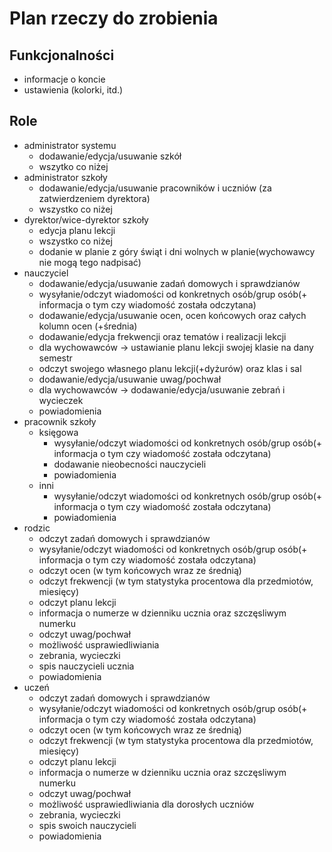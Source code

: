 # Plan rzeczy do zrobienia

## Funkcjonalności
- informacje o koncie
- ustawienia (kolorki, itd.)



## Role
- administrator systemu
  - dodawanie/edycja/usuwanie szkół
  - wszytko co niżej
- administrator szkoły
  - dodawanie/edycja/usuwanie pracowników i uczniów (za zatwierdzeniem dyrektora)
  - wszystko co niżej
- dyrektor/wice-dyrektor szkoły
  - edycja planu lekcji
  - wszystko co niżej
  - dodanie w planie z góry świąt i dni wolnych w planie(wychowawcy nie mogą tego nadpisać)
- nauczyciel
  - dodawanie/edycja/usuwanie zadań domowych i sprawdzianów
  - wysyłanie/odczyt wiadomości od konkretnych osób/grup osób(+ informacja o tym czy wiadomość została odczytana)
  - dodawanie/edycja/usuwanie ocen, ocen końcowych oraz całych kolumn ocen (+średnia)
  - dodawanie/edycja frekwencji oraz tematów i realizacji lekcji
  - dla wychowawców -> ustawianie planu lekcji swojej klasie na dany semestr
  - odczyt swojego własnego planu lekcji(+dyżurów) oraz klas i sal
  - dodawanie/edycja/usuwanie uwag/pochwał
  - dla wychowawców -> dodawanie/edycja/usuwanie zebrań i wycieczek
  - powiadomienia
- pracownik szkoły
  - księgowa
    - wysyłanie/odczyt wiadomości od konkretnych osób/grup osób(+ informacja o tym czy wiadomość została odczytana)
    - dodawanie nieobecności nauczycieli
    - powiadomienia
  - inni
    - wysyłanie/odczyt wiadomości od konkretnych osób/grup osób(+ informacja o tym czy wiadomość została odczytana)
    - powiadomienia
- rodzic
  - odczyt zadań domowych i sprawdzianów
  - wysyłanie/odczyt wiadomości od konkretnych osób/grup osób(+ informacja o tym czy wiadomość została odczytana)
  - odczyt ocen (w tym końcowych wraz ze średnią)
  - odczyt frekwencji (w tym statystyka procentowa dla przedmiotów, miesięcy)
  - odczyt planu lekcji
  - informacja o numerze w dzienniku ucznia oraz szczęsliwym numerku
  - odczyt uwag/pochwał
  - możliwość usprawiedliwiania
  - zebrania, wycieczki
  - spis nauczycieli ucznia
  - powiadomienia
- uczeń
  - odczyt zadań domowych i sprawdzianów
  - wysyłanie/odczyt wiadomości od konkretnych osób/grup osób(+ informacja o tym czy wiadomość została odczytana)
  - odczyt ocen (w tym końcowych wraz ze średnią)
  - odczyt frekwencji (w tym statystyka procentowa dla przedmiotów, miesięcy)
  - odczyt planu lekcji
  - informacja o numerze w dzienniku ucznia oraz szczęsliwym numerku
  - odczyt uwag/pochwał
  - możliwość usprawiedliwiania dla dorosłych uczniów
  - zebrania, wycieczki
  - spis swoich nauczycieli
  - powiadomienia
